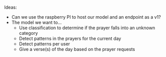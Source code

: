 Ideas:

- Can we use the raspberry PI to host our model and an endpoint as a v1?
- The model we want to...
  - Use classification to determine if the prayer falls into an unknown category
  - Detect patterns in the prayers for the current day
  - Detect patterns per user
  - Give a verse(s) of the day based on the prayer requests